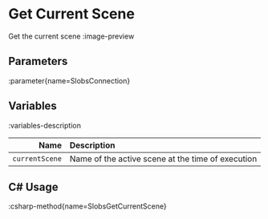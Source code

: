 # Get Current Scene
Get the current scene
:image-preview

## Parameters
:parameter{name=SlobsConnection}

## Variables
:variables-description

Name | Description
----:|:------------
`currentScene` | Name of the active scene at the time of execution

## C# Usage
:csharp-method{name=SlobsGetCurrentScene}